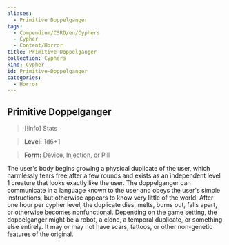 ```yaml
---
aliases:
  - Primitive Doppelganger
tags:
  - Compendium/CSRD/en/Cyphers
  - Cypher
  - Content/Horror
title: Primitive Doppelganger
collection: Cyphers
kind: Cypher
id: Primitive-Doppelganger
categories:
  - Horror
---
```

## Primitive Doppelganger    
>[!info] Stats    
> **Level:** 1d6+1    
> **Form:** Device, Injection, or Pill  
    
The user's body begins growing a physical duplicate of the user, which harmlessly tears free after a few rounds and exists as an independent level 1 creature that looks exactly like the user. The doppelganger can communicate in a language known to the user and obeys the user's simple instructions, but otherwise appears to know very little of the world. After one hour per cypher level, the duplicate dies, melts, burns out, falls apart, or otherwise becomes nonfunctional. Depending on the game setting, the doppelganger might be a robot, a clone, a temporal duplicate, or something else entirely. It may or may not have scars, tattoos, or other non-genetic features of the original.
